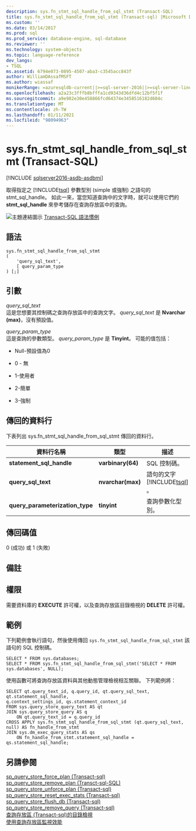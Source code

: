 ```yaml
---
description: sys.fn_stmt_sql_handle_from_sql_stmt (Transact-SQL)
title: sys.fn_stmt_sql_handle_from_sql_stmt (Transact-sql) |Microsoft Docs
ms.custom: ''
ms.date: 03/14/2017
ms.prod: sql
ms.prod_service: database-engine, sql-database
ms.reviewer: ''
ms.technology: system-objects
ms.topic: language-reference
dev_langs:
- TSQL
ms.assetid: 6794e073-0895-4507-aba3-c3545acc843f
author: WilliamDAssafMSFT
ms.author: wiassaf
monikerRange: =azuresqldb-current||>=sql-server-2016||>=sql-server-linux-2017||=azuresqldb-mi-current
ms.openlocfilehash: a2a23c3fffb8bfffa1cd9343d36dfd4c12bf5f1f
ms.sourcegitcommit: a9e982e30e458866fcd64374e3458516182d604c
ms.translationtype: MT
ms.contentlocale: zh-TW
ms.lasthandoff: 01/11/2021
ms.locfileid: "98094963"
---
```

# <a name="sysfn_stmt_sql_handle_from_sql_stmt-transact-sql"></a>sys.fn_stmt_sql_handle_from_sql_stmt (Transact-SQL)

[!INCLUDE [sqlserver2016-asdb-asdbmi](../../includes/applies-to-version/sqlserver2016-asdb-asdbmi.md)]

  取得指定之 [!INCLUDE[tsql](../../includes/tsql-md.md)] 參數型別 (simple 或強制) 之語句的 stmt_sql_handle。 如此一來，當您知道查詢中的文字時，就可以使用它們的 **stmt_sql_handle** 來參考儲存在查詢存放區中的查詢。  
  
 ![主題連結圖示](../../database-engine/configure-windows/media/topic-link.gif "主題連結圖示") [Transact-SQL 語法慣例](../../t-sql/language-elements/transact-sql-syntax-conventions-transact-sql.md)  
  
## <a name="syntax"></a>語法  
  
```  
sys.fn_stmt_sql_handle_from_sql_stmt   
(  
    'query_sql_text',   
    [ query_param_type   
) [;]  
```  
  
## <a name="arguments"></a>引數  
 *query_sql_text*  
 這是您想要其控制碼之查詢存放區中的查詢文字。 *query_sql_text* 是 **Nvarchar (max)**，沒有預設值。  
  
 *query_param_type*  
 這是查詢的參數類型。 *query_param_type* 是 **Tinyint**。 可能的值包括：  
  
-   Null-預設值為0  
  
-   0 - 無  
  
-   1-使用者  
  
-   2-簡單  
  
-   3-強制  
  
## <a name="columns-returned"></a>傳回的資料行  
 下表列出 sys.fn_stmt_sql_handle_from_sql_stmt 傳回的資料行。  
  
|資料行名稱|類型|描述|  
|-----------------|----------|-----------------|  
|**statement_sql_handle**|**varbinary(64)**|SQL 控制碼。|  
|**query_sql_text**|**nvarchar(max)**|語句的文字 [!INCLUDE[tsql](../../includes/tsql-md.md)] 。|  
|**query_parameterization_type**|**tinyint**|查詢參數化型別。|  
  
## <a name="return-code-values"></a>傳回碼值  
 0 (成功) 或 1 (失敗)  
  
## <a name="remarks"></a>備註  
  
## <a name="permissions"></a>權限  
 需要資料庫的 **EXECUTE** 許可權，以及查詢存放區目錄檢視的 **DELETE** 許可權。  
  
## <a name="examples"></a>範例  
 下列範例會執行語句，然後使用傳回 `sys.fn_stmt_sql_handle_from_sql_stmt` 該語句的 SQL 控制碼。  
  
```  
SELECT * FROM sys.databases;   
SELECT * FROM sys.fn_stmt_sql_handle_from_sql_stmt('SELECT * FROM sys.databases', NULL);  
```  
  
 使用函數可將查詢存放區資料與其他動態管理檢視相互關聯。 下列範例將：  
  
```  
SELECT qt.query_text_id, q.query_id, qt.query_sql_text, qt.statement_sql_handle,  
q.context_settings_id, qs.statement_context_id   
FROM sys.query_store_query_text AS qt  
JOIN sys.query_store_query AS q   
    ON qt.query_text_id = q.query_id  
CROSS APPLY sys.fn_stmt_sql_handle_from_sql_stmt (qt.query_sql_text, null) AS fn_handle_from_stmt  
JOIN sys.dm_exec_query_stats AS qs   
    ON fn_handle_from_stmt.statement_sql_handle = qs.statement_sql_handle;  
```  
  
## <a name="see-also"></a>另請參閱  
 [sp_query_store_force_plan &#40;Transact-sql&#41;](../../relational-databases/system-stored-procedures/sp-query-store-force-plan-transact-sql.md)   
 [sp_query_store_remove_plan &#40;Transct-sql-SQL&#41;](../../relational-databases/system-stored-procedures/sp-query-store-remove-plan-transct-sql.md)   
 [sp_query_store_unforce_plan &#40;Transact-sql&#41;](../../relational-databases/system-stored-procedures/sp-query-store-unforce-plan-transact-sql.md)   
 [sp_query_store_reset_exec_stats &#40;Transact-sql&#41;](../../relational-databases/system-stored-procedures/sp-query-store-reset-exec-stats-transact-sql.md)   
 [sp_query_store_flush_db &#40;Transact-sql&#41;](../../relational-databases/system-stored-procedures/sp-query-store-flush-db-transact-sql.md)   
 [sp_query_store_remove_query &#40;Transact-sql&#41;](../../relational-databases/system-stored-procedures/sp-query-store-remove-query-transact-sql.md)   
 [查詢存放區 &#40;Transact-sql&#41;的目錄檢視 ](../../relational-databases/system-catalog-views/query-store-catalog-views-transact-sql.md)   
 [使用查詢存放區監視效能](../../relational-databases/performance/monitoring-performance-by-using-the-query-store.md)  
  
  
